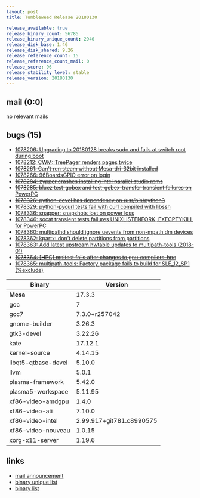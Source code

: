 ```yaml
---
layout: post
title: Tumbleweed Release 20180130

release_available: true
release_binary_count: 56785
release_binary_unique_count: 2940
release_disk_base: 1.4G
release_disk_shared: 9.2G
release_reference_count: 15
release_reference_count_mail: 0
release_score: 96
release_stability_level: stable
release_version: 20180130
---
```


## mail (0:0)

no relevant mails

## bugs (15)

<!--more-->

- [1078206: Upgrading to 20180128 breaks sudo and fails at switch root during boot](https://bugzilla.opensuse.org/show_bug.cgi?id=1078206)
- [1078212: CWM::TreePager renders pages twice](https://bugzilla.opensuse.org/show_bug.cgi?id=1078212)
- ~~[1078261: Can't run steam without Mesa-dri-32bit installed](https://bugzilla.opensuse.org/show_bug.cgi?id=1078261)~~
- [1078266: 96BoardsGPIO error on login](https://bugzilla.opensuse.org/show_bug.cgi?id=1078266)
- ~~[1078284: zypper crashes installing intel parallel studio rpms](https://bugzilla.opensuse.org/show_bug.cgi?id=1078284)~~
- ~~[1078285: bluez test-gobex and test-gobex-transfer transient failures on PowerPC](https://bugzilla.opensuse.org/show_bug.cgi?id=1078285)~~
- ~~[1078326: python-devel has dependency on /usr/bin/python3](https://bugzilla.opensuse.org/show_bug.cgi?id=1078326)~~
- [1078329: python-pycurl tests fail with curl compiled with libssh](https://bugzilla.opensuse.org/show_bug.cgi?id=1078329)
- [1078336: snapper: snapshots lost on power loss](https://bugzilla.opensuse.org/show_bug.cgi?id=1078336)
- [1078346: socat transient tests failures UNIXLISTENFORK, EXECPTYKILL for PowerPC](https://bugzilla.opensuse.org/show_bug.cgi?id=1078346)
- [1078360: multipathd should ignore uevents from non-mpath dm devices](https://bugzilla.opensuse.org/show_bug.cgi?id=1078360)
- [1078362: kpartx: don't delete partitions from partitions](https://bugzilla.opensuse.org/show_bug.cgi?id=1078362)
- [1078363: Add latest upstream hwtable updates to multipath-tools (2018-01)](https://bugzilla.opensuse.org/show_bug.cgi?id=1078363)
- ~~[1078364: [HPC] mpitest fails after changes to gnu-compilers-hpc](https://bugzilla.opensuse.org/show_bug.cgi?id=1078364)~~
- [1078365: multipath-tools: Factory package fails to build for SLE_12_SP1 (%exclude)](https://bugzilla.opensuse.org/show_bug.cgi?id=1078365)

Binary | Version
--- | ---
**Mesa** | 17.3.3
gcc | 7
gcc7 | 7.3.0+r257042
gnome-builder | 3.26.3
gtk3-devel | 3.22.26
kate | 17.12.1
kernel-source | 4.14.15
libqt5-qtbase-devel | 5.10.0
llvm | 5.0.1
plasma-framework | 5.42.0
plasma5-workspace | 5.11.95
xf86-video-amdgpu | 1.4.0
xf86-video-ati | 7.10.0
xf86-video-intel | 2.99.917+git781.c8990575
xf86-video-nouveau | 1.0.15
xorg-x11-server | 1.19.6

## links

- [mail announcement](https://lists.opensuse.org/opensuse-factory/2018-02/msg00000.html)
- [binary unique list](http://download.tumbleweed.boombatower.com/20180130/rpm.unique.list)
- [binary list](http://download.tumbleweed.boombatower.com/20180130/rpm.list)
